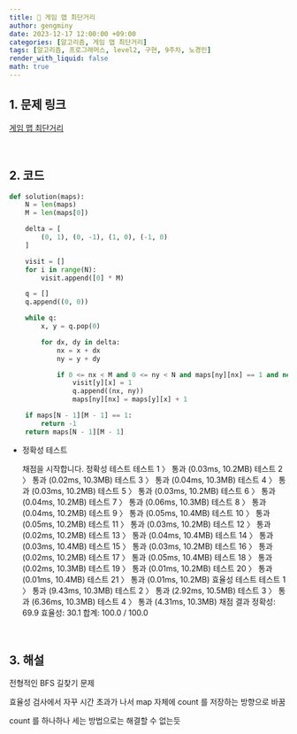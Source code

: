 ```yaml
---
title: 🦊 게임 맵 최단거리
author: gengminy
date: 2023-12-17 12:00:00 +09:00
categories: [알고리즘, 게임 맵 최단거리]
tags: [알고리즘, 프로그래머스, level2, 구현, 9주차, 노경민]
render_with_liquid: false
math: true
---
```


## 1. 문제 링크

[게임 맵 최단거리](https://school.programmers.co.kr/learn/courses/30/lessons/1844)

<br>

## 2. 코드

```python
def solution(maps):
    N = len(maps)
    M = len(maps[0])

    delta = [
        (0, 1), (0, -1), (1, 0), (-1, 0)
    ]

    visit = []
    for i in range(N):
        visit.append([0] * M)

    q = []
    q.append((0, 0))

    while q:
        x, y = q.pop(0)

        for dx, dy in delta:
            nx = x + dx
            ny = y + dy

            if 0 <= nx < M and 0 <= ny < N and maps[ny][nx] == 1 and not visit[ny][nx]:
                visit[y][x] = 1
                q.append((nx, ny))
                maps[ny][nx] = maps[y][x] + 1

    if maps[N - 1][M - 1] == 1:
        return -1
    return maps[N - 1][M - 1]
```

- 정확성 테스트

  채점을 시작합니다.
  정확성 테스트
  테스트 1 〉 통과 (0.03ms, 10.2MB)
  테스트 2 〉 통과 (0.02ms, 10.3MB)
  테스트 3 〉 통과 (0.04ms, 10.3MB)
  테스트 4 〉 통과 (0.03ms, 10.2MB)
  테스트 5 〉 통과 (0.03ms, 10.2MB)
  테스트 6 〉 통과 (0.04ms, 10.2MB)
  테스트 7 〉 통과 (0.06ms, 10.3MB)
  테스트 8 〉 통과 (0.04ms, 10.2MB)
  테스트 9 〉 통과 (0.05ms, 10.4MB)
  테스트 10 〉 통과 (0.05ms, 10.2MB)
  테스트 11 〉 통과 (0.03ms, 10.2MB)
  테스트 12 〉 통과 (0.02ms, 10.2MB)
  테스트 13 〉 통과 (0.04ms, 10.4MB)
  테스트 14 〉 통과 (0.03ms, 10.4MB)
  테스트 15 〉 통과 (0.03ms, 10.2MB)
  테스트 16 〉 통과 (0.02ms, 10.2MB)
  테스트 17 〉 통과 (0.05ms, 10.4MB)
  테스트 18 〉 통과 (0.02ms, 10.3MB)
  테스트 19 〉 통과 (0.01ms, 10.2MB)
  테스트 20 〉 통과 (0.01ms, 10.4MB)
  테스트 21 〉 통과 (0.01ms, 10.2MB)
  효율성 테스트
  테스트 1 〉 통과 (9.43ms, 10.3MB)
  테스트 2 〉 통과 (2.92ms, 10.5MB)
  테스트 3 〉 통과 (6.36ms, 10.3MB)
  테스트 4 〉 통과 (4.31ms, 10.3MB)
  채점 결과
  정확성: 69.9
  효율성: 30.1
  합계: 100.0 / 100.0

<br>

## 3. 해설

전형적인 BFS 길찾기 문제

효율성 검사에서 자꾸 시간 초과가 나서 map 자체에 count 를 저장하는 방향으로 바꿈

count 를 하나하나 세는 방법으로는 해결할 수 없는듯
